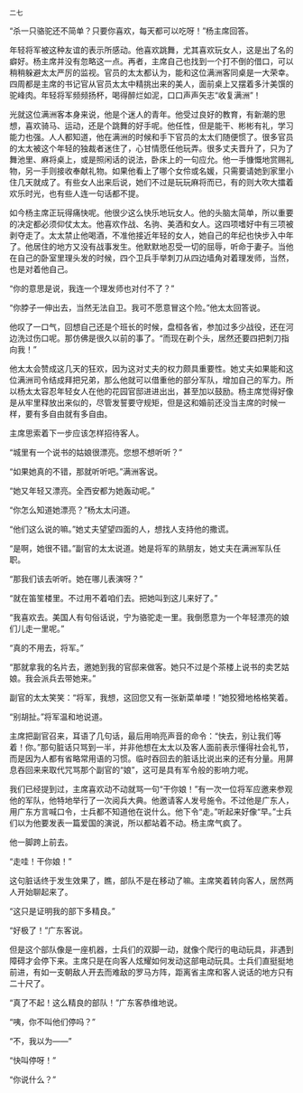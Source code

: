     二七 

   “杀一只骆驼还不简单？只要你喜欢，每天都可以吃呀！”杨主席回答。

   年轻将军被这种友谊的表示所感动。他喜欢跳舞，尤其喜欢玩女人，这是出了名的癖好。杨主席并没有忽略这一点。再者，主席自己也找到一个打不倒的借口，可以稍稍躲避太太严厉的监视。官员的太太都认为，能和这位满洲客同桌是一大荣幸。四周都是主席的书记官从官员太太中精挑出来的美人，面前桌上又摆着多汁美馔的驼峰肉。年轻将军频频扬杯，喝得醉烂如泥，口口声声矢志“收复满洲”！

   光就这位满洲客本身来说，他是个迷人的青年。他受过良好的教育，有新潮的思想，喜欢骑马、运动，还是个跳舞的好手呢。他任性，但是能干、彬彬有礼，学习能力也强。人人都知道，他在满洲的时候和手下官员的太太们随便惯了。很多官员的太太被这个年轻的独裁者迷住了，心甘情愿任他玩弄。很多丈夫晋升了，只为了舞池里、麻将桌上，或是照闲话的说法，卧床上的一句应允。他一手慷慨地赏赐礼物，另一手则接收奉献礼物。如果他看上了哪个女伶或名媛，只需要请她到家里小住几天就成了。有些女人出来后说，她们不过是玩玩麻将而已，有的则大吹大擂着欢乐时光，也有些人连一句话都不提。

   如今杨主席正玩得痛快呢。他很少这么快乐地玩女人。他的头脑太简单，所以重要的决定都必须仰仗太太。他喜欢作战、名驹、美酒和女人。这四项嗜好中有三项被剥夺走了。太太禁止他喝酒，不准他接近年轻的女人，她自己的年纪也快步入中年了。他居住的地方又没有战事发生。他默默地忍受一切的屈辱，听命于妻子。当他在自己的卧室里理头发的时候，四个卫兵手举刺刀从四边墙角对着理发师，当然，也是对着他自己。

   “你的意思是说，我连一个理发师也对付不了？”

   “你脖子一伸出去，当然无法自卫。我可不愿意冒这个险。”他太太回答说。

   他叹了一口气，回想自己还是个班长的时候，盘桓各省，参加过多少战役，还在河边洗过伤口呢。那仿佛是很久以前的事了。“而现在剃个头，居然还要四把刺刀指向我！”

   他太太会赞成这几天的狂欢，因为这对丈夫的权力颇具重要性。她丈夫如果能和这位满洲司令结成拜把兄弟，那么他就可以借重他的部分军队，增加自己的军力。所以杨太太容忍年轻女人在他的花园官邸进进出出，甚至加以鼓励。杨主席觉得好像是从牢里释放出来似的，尽管发誓要守规矩，但是这和婚前还没当主席的时候一样，要有多自由就有多自由。

   主席思索着下一步应该怎样招待客人。

   “城里有一个说书的姑娘很漂亮。您想不想听听？”

   “如果她真的不错，那就听听吧。”满洲客说。

   “她又年轻又漂亮。全西安都为她轰动呢。”

   “你怎么知道她漂亮？”杨太太问道。

   “他们这么说的嘛。”她丈夫望望四面的人，想找人支持他的撒谎。

   “是啊，她很不错。”副官的太太说道。她是将军的熟朋友，她丈夫在满洲军队任职。

   “那我们该去听听。她在哪儿表演呀？”

   “就在笛笙楼里。不过用不着咱们去。把她叫到这儿来好了。”

   “我喜欢去。美国人有句俗话说，宁为骆驼走一里。我倒愿意为一个年轻漂亮的娘们儿走一里呢。”

   “真的不用去，将军。”

   “那就拿我的名片去，邀她到我的官邸来做客。她只不过是个茶楼上说书的卖艺姑娘。我会派兵去带她来。”

   副官的太太笑笑：“将军，我想，这回您又有一张新菜单喽！”她狡猾地格格笑着。

   “别胡扯。”将军温和地说道。

   主席把副官召来，耳语了几句话，最后用响亮声音的命令：“快去，别让我们等着！你。”那句脏话只骂到一半，并非他想在太太以及客人面前表示懂得社会礼节，而是因为人都有省略常用语的习惯。临时吞回去的脏话比说出来的还有分量。用屏息吞回来来取代咒骂那个副官的“娘”，这可是具有军令般的影响力呢。

   我们已经提到过，主席喜欢动不动就骂一句“干你娘！”有一次一位将军应邀来参观他的军队，他特地举行了一次阅兵大典。他邀请客人发号施令。不过他是广东人，用广东方言喊口令，士兵都不知道他在说什么。他下令“走。”听起来好像“早。”士兵们以为他要发表一篇爱国的演说，所以都站着不动。杨主席气疯了。

   他一脚跨上前去。

   “走哇！干你娘！”

   这句脏话终于发生效果了，瞧，部队不是在移动了嘛。主席笑着转向客人，居然两人开始聊起来了。

   “这只是证明我的部下多精良。”

   “好极了！”广东客说。

   但是这个部队像是一座机器，士兵们的双脚一动，就像个爬行的电动玩具，非遇到障碍才会停下来。主席只是在向客人炫耀如何发动这部电动玩具。士兵们直挺挺地前进，有如一支朝敌人开去而难敌的罗马方阵，距离省主席和客人说话的地方只有二十尺了。

   “真了不起！这么精良的部队！”广东客恭维地说。

   “咦，你不叫他们停吗？”

   “不，我以为——”

   “快叫停呀！”

   “你说什么？”


